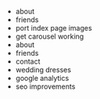 - about
- friends
- port index page images
- get carousel working
- about
- friends
- contact
- wedding dresses
- google analytics
- seo improvements